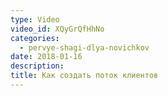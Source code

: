 ```yaml
---
type: Video
video_id: XQyGrQfHhNo
categories:
  - pervye-shagi-dlya-novichkov
date: 2018-01-16
description: 
title: Как создать поток клиентов
---
```

